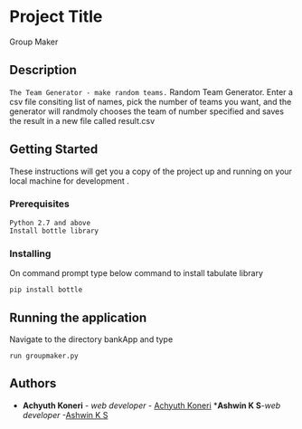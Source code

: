 # Project Title

Group Maker


##  Description
```The Team Generator - make random teams.```
Random Team Generator. Enter a  csv file consiting list of names, pick the number of teams you want, and the generator will randmoly chooses the team of number specified and saves the result in a new file called result.csv 

## Getting Started

These instructions will get you a copy of the project up and running on your local machine for development .

### Prerequisites
```
Python 2.7 and above
Install bottle library
```

### Installing

On command prompt type below command to install tabulate library

```
pip install bottle
```

## Running the application

Navigate to the directory bankApp and type
```
run groupmaker.py
```

## Authors

* **Achyuth Koneri** - *web developer* - [Achyuth Koneri](https://github.com/achyuthkv)
***Ashwin K S**-*web developer* -[Ashwin K S](https://github.com/iamashwinks)



